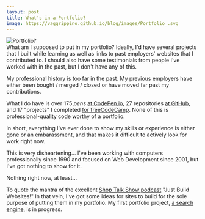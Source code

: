 ```yaml
---
layout: post
title: What's in a Portfolio?
image: https://vaggrippino.github.io/blog/images/Portfolio_.svg
---
```

<img style="display: block; margin: auto;" alt="Portfolio?" src="https://vaggrippino.github.io/blog/images/Portfolio_.svg">
What am I supposed to put in my portfolio? Ideally, I'd have several projects that I built while learning as well as links to past employers' websites that I contributed to. I should also have some testimonials from people I've worked with in the past, but I don't have any of this.

My professional history is too far in the past. My previous employers have either been bought / merged / closed or have moved far past my contributions.

What I do have is over 175 *pens* [at CodePen.io](https://codepen.io/VAggrippino/), 27 repositories [at GitHub](https://github.com/VAggrippino), and 17 "projects" I completed [for freeCodeCamp](https://www.freecodecamp.org/vaggrippino). None of this is professional-quality code worthy of a portfolio.

In short, everything I've ever done to show my skills or experience is either gone or an embarassment, and that makes it difficult to actively look for work right now.

This is very disheartening... I've been working with computers professionally since 1990 and focused on Web Development since 2001, but I've got nothing to show for it.

Nothing right now, at least...

To quote the mantra of the excellent [Shop Talk Show podcast](http://shoptalkshow.com/) "Just Build Websites!" In that vein, I've got some ideas for sites to build for the sole purpose of putting them in my portfolio. My first portfolio project, [a search engine](https://github.com/VAggrippino/findIt), is in progress.
